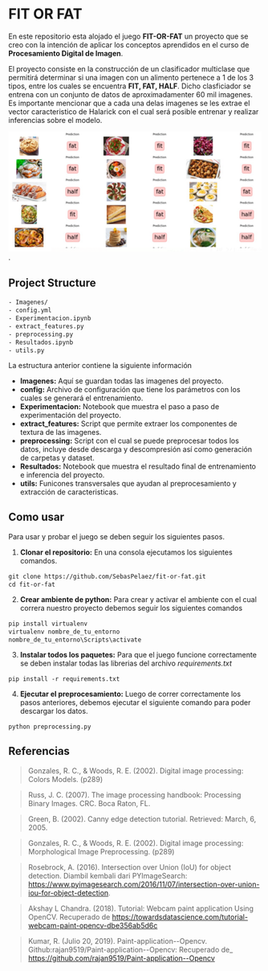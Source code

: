 # FIT OR FAT

En este repositorio esta alojado el juego **FIT-OR-FAT** un proyecto que se creo con la intención de aplicar los conceptos aprendidos en el curso de **Procesamiento Digital de Imagen**.

El proyecto consiste en la construcción de un clasificador multiclase que permitirá determinar si una imagen con un alimento pertenece a 1 de los 3 tipos, entre los cuales se encuentra **FIT, FAT, HALF**. Dicho clasficiador se entrena con un conjunto de datos de aproximadamenter 60 mil imagenes. Es importante mencionar que a cada una delas imagenes se les extrae el vector caracteristico de Halarick con el cual será posible entrenar y realizar inferencias sobre el modelo.

![Pantalla del Juego](Imagenes/Predicciones.PNG).

## Project Structure

```
- Imagenes/
- config.yml
- Experimentacion.ipynb
- extract_features.py
- preprocessing.py
- Resultados.ipynb
- utils.py
```

La estructura anterior contiene la siguiente información

* **Imagenes:** Aquí se guardan todas las imagenes del proyecto.
* **config:** Archivo de configuración que tiene los parámetros con los cuales se generará el entrenamiento.
* **Experimentacion:** Notebook que muestra el paso a paso de experimentación del proyecto.
* **extract_features:** Script que permite extraer los componentes de textura de las imagenes.
* **preprocessing:** Script con el cual se puede preprocesar todos los datos, incluye desde descarga y descompresión así como generación de carpetas y dataset.
* **Resultados:** Notebook que muestra el resultado final de entrenamiento e inferencia del proyecto.
* **utils:** Funicones transversales que ayudan al preprocesamiento y extracción de caracteristicas.

## Como usar

Para usar y probar el juego se deben seguir los siguientes pasos.

1) **Clonar el repositorio:** En una consola ejecutamos los siguientes comandos.
```
git clone https://github.com/SebasPelaez/fit-or-fat.git
cd fit-or-fat
```

2) **Crear ambiente de python:** Para crear y activar el ambiente con el cual correra nuestro proyecto debemos seguir los siguientes comandos
```
pip install virtualenv
virtualenv nombre_de_tu_entorno
nombre_de_tu_entorno\Scripts\activate
```

3) **Instalar todos los paquetes:** Para que el juego funcione correctamente se deben instalar todas las librerias del archivo _requirements.txt_
```
pip install -r requirements.txt
```

4) **Ejecutar el preprocesamiento:** Luego de correr correctamente los pasos anteriores, debemos ejecutar el siguiente comando para poder descargar los datos.
```
python preprocessing.py
```


## Referencias

> Gonzales, R. C., & Woods, R. E. (2002). Digital image processing: Colors Models. (p289)

> Russ, J. C. (2007). The image processing handbook: Processing Binary Images. CRC. Boca Raton, FL.

> Green, B. (2002). Canny edge detection tutorial. Retrieved: March, 6, 2005.

> Gonzales, R. C., & Woods, R. E. (2002). Digital image processing: Morphological Image Preprocessing. (p289)

> Rosebrock, A. (2016). Intersection over Union (IoU) for object detection. Diambil kembali dari PYImageSearch: https://www.pyimagesearch.com/2016/11/07/intersection-over-union-iou-for-object-detection.

> Akshay L Chandra.  (2018).  Tutorial: Webcam paint application Using OpenCV. Recuperado de https://towardsdatascience.com/tutorial-webcam-paint-opencv-dbe356ab5d6c

> Kumar, R. (Julio 20, 2019). Paint-application--Opencv. Github:rajan9519/Paint-application--Opencv: Recuperado de_ https://github.com/rajan9519/Paint-application--Opencv
